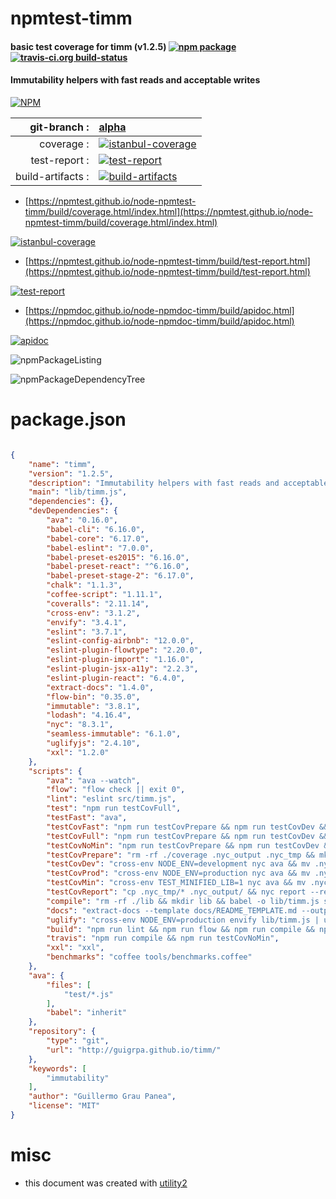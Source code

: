 # npmtest-timm

#### basic test coverage for  timm (v1.2.5)  [![npm package](https://img.shields.io/npm/v/npmtest-timm.svg?style=flat-square)](https://www.npmjs.org/package/npmtest-timm) [![travis-ci.org build-status](https://api.travis-ci.org/npmtest/node-npmtest-timm.svg)](https://travis-ci.org/npmtest/node-npmtest-timm)

#### Immutability helpers with fast reads and acceptable writes

[![NPM](https://nodei.co/npm/timm.png?downloads=true&downloadRank=true&stars=true)](https://www.npmjs.com/package/timm)

| git-branch : | [alpha](https://github.com/npmtest/node-npmtest-timm/tree/alpha)|
|--:|:--|
| coverage : | [![istanbul-coverage](https://npmtest.github.io/node-npmtest-timm/build/coverage.badge.svg)](https://npmtest.github.io/node-npmtest-timm/build/coverage.html/index.html)|
| test-report : | [![test-report](https://npmtest.github.io/node-npmtest-timm/build/test-report.badge.svg)](https://npmtest.github.io/node-npmtest-timm/build/test-report.html)|
| build-artifacts : | [![build-artifacts](https://npmtest.github.io/node-npmtest-timm/glyphicons_144_folder_open.png)](https://github.com/npmtest/node-npmtest-timm/tree/gh-pages/build)|

- [https://npmtest.github.io/node-npmtest-timm/build/coverage.html/index.html](https://npmtest.github.io/node-npmtest-timm/build/coverage.html/index.html)

[![istanbul-coverage](https://npmtest.github.io/node-npmtest-timm/build/screenCapture.buildCi.browser.%252Ftmp%252Fbuild%252Fcoverage.lib.html.png)](https://npmtest.github.io/node-npmtest-timm/build/coverage.html/index.html)

- [https://npmtest.github.io/node-npmtest-timm/build/test-report.html](https://npmtest.github.io/node-npmtest-timm/build/test-report.html)

[![test-report](https://npmtest.github.io/node-npmtest-timm/build/screenCapture.buildCi.browser.%252Ftmp%252Fbuild%252Ftest-report.html.png)](https://npmtest.github.io/node-npmtest-timm/build/test-report.html)

- [https://npmdoc.github.io/node-npmdoc-timm/build/apidoc.html](https://npmdoc.github.io/node-npmdoc-timm/build/apidoc.html)

[![apidoc](https://npmdoc.github.io/node-npmdoc-timm/build/screenCapture.buildCi.browser.%252Ftmp%252Fbuild%252Fapidoc.html.png)](https://npmdoc.github.io/node-npmdoc-timm/build/apidoc.html)

![npmPackageListing](https://npmtest.github.io/node-npmtest-timm/build/screenCapture.npmPackageListing.svg)

![npmPackageDependencyTree](https://npmtest.github.io/node-npmtest-timm/build/screenCapture.npmPackageDependencyTree.svg)



# package.json

```json

{
    "name": "timm",
    "version": "1.2.5",
    "description": "Immutability helpers with fast reads and acceptable writes",
    "main": "lib/timm.js",
    "dependencies": {},
    "devDependencies": {
        "ava": "0.16.0",
        "babel-cli": "6.16.0",
        "babel-core": "6.17.0",
        "babel-eslint": "7.0.0",
        "babel-preset-es2015": "6.16.0",
        "babel-preset-react": "^6.16.0",
        "babel-preset-stage-2": "6.17.0",
        "chalk": "1.1.3",
        "coffee-script": "1.11.1",
        "coveralls": "2.11.14",
        "cross-env": "3.1.2",
        "envify": "3.4.1",
        "eslint": "3.7.1",
        "eslint-config-airbnb": "12.0.0",
        "eslint-plugin-flowtype": "2.20.0",
        "eslint-plugin-import": "1.16.0",
        "eslint-plugin-jsx-a11y": "2.2.3",
        "eslint-plugin-react": "6.4.0",
        "extract-docs": "1.4.0",
        "flow-bin": "0.35.0",
        "immutable": "3.8.1",
        "lodash": "4.16.4",
        "nyc": "8.3.1",
        "seamless-immutable": "6.1.0",
        "uglifyjs": "2.4.10",
        "xxl": "1.2.0"
    },
    "scripts": {
        "ava": "ava --watch",
        "flow": "flow check || exit 0",
        "lint": "eslint src/timm.js",
        "test": "npm run testCovFull",
        "testFast": "ava",
        "testCovFast": "npm run testCovPrepare && npm run testCovDev && npm run testCovReport",
        "testCovFull": "npm run testCovPrepare && npm run testCovDev && npm run testCovProd && npm run testCovMin && npm run testCovReport",
        "testCovNoMin": "npm run testCovPrepare && npm run testCovDev && npm run testCovProd && npm run testCovReport",
        "testCovPrepare": "rm -rf ./coverage .nyc_output .nyc_tmp && mkdir .nyc_tmp",
        "testCovDev": "cross-env NODE_ENV=development nyc ava && mv .nyc_output/* .nyc_tmp/",
        "testCovProd": "cross-env NODE_ENV=production nyc ava && mv .nyc_output/* .nyc_tmp/",
        "testCovMin": "cross-env TEST_MINIFIED_LIB=1 nyc ava && mv .nyc_output/* .nyc_tmp/",
        "testCovReport": "cp .nyc_tmp/* .nyc_output/ && nyc report --reporter=html --reporter=lcov",
        "compile": "rm -rf ./lib && mkdir lib && babel -o lib/timm.js src/timm.js && cp src/api.js.flow lib/timm.js.flow",
        "docs": "extract-docs --template docs/README_TEMPLATE.md --output README.md",
        "uglify": "cross-env NODE_ENV=production envify lib/timm.js | uglifyjs - -o lib/timm.min.js --mangle --compress --comments \"/^!/\"",
        "build": "npm run lint && npm run flow && npm run compile && npm run uglify && npm run testCovFull && npm run docs && npm run xxl",
        "travis": "npm run compile && npm run testCovNoMin",
        "xxl": "xxl",
        "benchmarks": "coffee tools/benchmarks.coffee"
    },
    "ava": {
        "files": [
            "test/*.js"
        ],
        "babel": "inherit"
    },
    "repository": {
        "type": "git",
        "url": "http://guigrpa.github.io/timm/"
    },
    "keywords": [
        "immutability"
    ],
    "author": "Guillermo Grau Panea",
    "license": "MIT"
}
```



# misc
- this document was created with [utility2](https://github.com/kaizhu256/node-utility2)
